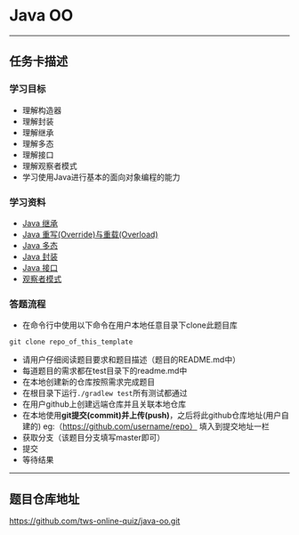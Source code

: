 # Java OO

-----------------------------------------------

## 任务卡描述

### 学习目标
* 理解构造器
* 理解封装
* 理解继承
* 理解多态
* 理解接口
* 理解观察者模式
* 学习使用Java进行基本的面向对象编程的能力

### 学习资料
- [Java 继承](http://www.runoob.com/java/java-inheritance.html)
- [Java 重写(Override)与重载(Overload)](http://www.runoob.com/java/java-override-overload.html)
- [Java 多态](http://www.runoob.com/java/java-polymorphism.html)
- [Java 封装](http://www.runoob.com/java/java-encapsulation.html)
- [Java 接口](http://www.runoob.com/java/java-interfaces.html)
- [观察者模式](http://www.runoob.com/design-pattern/observer-pattern.html)

### 答题流程
- 在命令行中使用以下命令在用户本地任意目录下clone此题目库
```
git clone repo_of_this_template
```
- 请用户仔细阅读题目要求和题目描述（题目的README.md中）
- 每道题目的需求都在test目录下的readme.md中
- 在本地创建新的仓库按照需求完成题目
- 在根目录下运行`./gradlew test`所有测试都通过
- 在用户github上创建远端仓库并且关联本地仓库
- 在本地使用**git提交(commit)**并**上传(push)**，之后将此github仓库地址(用户自建的) eg:（https://github.com/username/repo） 填入到提交地址一栏 
- 获取分支（该题目分支填写master即可）
- 提交
- 等待结果
---------------------------------------------------------------------------


## 题目仓库地址
https://github.com/tws-online-quiz/java-oo.git





